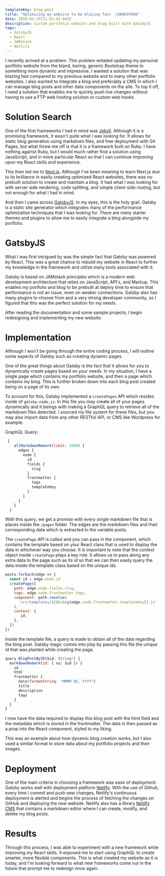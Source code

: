 ```yaml
---
templateKey: blog-post
title: "Optimizing my website to be blazing fast  \U0001F680"
date: 2019-02-25T21:55:43.045Z
description: Custom portfolio website and blog built with GatsbyJS
tags:
  - GatsbyJS
  - React
  - JAMstack
  - Netlify
---
```

I recently arrived at a problem. This problem entailed updating my personal portfolio website from the bland, boring, generic Bootstrap theme to something more dynamic and impressive. I wanted a solution that was blazing fast compared to my previous website and to many other portfolio websites. I also wanted to integrate a blog and preferably a CMS in which I can manage blog posts and other data components on the site. To top it off, I need a solution that enables me to quickly push live changes without having to use a FTP web hosting solution or custom web hooks.

# Solution Search

One of the first frameworks I had in mind was [Jekyll](https://jekyllrb.com/). Although it is a promising framework, it wasn't quite what I was looking for. It allows for static blog generation using markdown files, and free deployment with Git Pages, but what threw me off is that it is a framework built on Ruby. I have nothing against Ruby, but I would much rather find a solution using JavaScript, and in more particular React so that I can continue improving upon my React skills and experience.

This then led me to [Next.js](https://nextjs.org/). Although I've been meaning to learn Next.js due to its brilliance in easily creating optimized React websites, there was no prebuilt solution to create and maintain a blog. It had what I was looking for with server side rendering, code splitting, and simple client-side routing, but not enough for what I had in mind.

And then I came across [GatsbyJS](https://www.gatsbyjs.org/). In my eyes, this is the holy grail. Gatsby is a static site generator which integrates many of the performance optimization techniques that I was looking for. There are many starter themes and plugins to allow me to easily integrate a blog alongside my portfolio.

# GatsbyJS

What I was first intrigued by was the simple fact that Gatsby was powered by React. This was a great chance to rebuild my website in React to further my knowledge in the framework and utilize many tools associated with it. 

Gatsby is based on JAMstack principles which is a modern web development architecture that relies on JavaScript, API's, and Markup. This enables my portfolio and blog to be prebuilt at deploy time to ensure that performance is not an issue, even on weaker connections. Gatsby also has many plugins to choose from and a very strong developer community, so I figured that this was the perfect solution for my needs. 

After reading the documentation and some sample projects, I begin redesigning and implementing my new website.

# Implementation

Although I won't be going through the entire coding process, I will outline some aspects of Gatsby such as creating dynamic pages.

One of the great things about Gatsby is the fact that it allows for you to dynamically create pages based on your needs. In my situation, I have a single page which contains my portfolio website, and then a page which contains my blog. This is further broken down into each blog post created being on a page of its own. 

To account for this, Gatsby implemented a `createPages` API which resides inside of `gatsby-node.js`. In this file you may create all of your pages dynamically and it beings with making a GraphQL query to retrieve all of the markdown files detected. I sourced my file system for these files, but you may also import data from any other RESTful API, or CMS like Wordpress for example.

GraphQL Query:

```javascript
 {
    allMarkdownRemark(limit: 1000) {
      edges {
        node {
          id
          fields {
            slug
          }
          frontmatter {
            tags
            templateKey
          }
        }
      }
    }
  }
```

With this query, we get a promise with every single markdown file that is places inside the `/pages` folder. The edges are the markdown files and their corresponding data which is extracted to the variable posts.

The `createPage` API is called and you can pass in the component, which contains the template based on your React class that is used to display the data in whichever way you choose. It is important to note that the context object inside `createPage` plays a key role. It allows us to pass along any extra data to the page such as its id so that we can then easily query the data inside the template class based on the unique ids.

```javascript
posts.forEach(edge => {
  const id = edge.node.id
  createPage({
    path: edge.node.fields.slug,
    tags: edge.node.frontmatter.tags,
    component: path.resolve(
      `src/templates/${String(edge.node.frontmatter.templateKey)}.js`
    ),
    context: {
       id,
    },
  })
})
```

Inside the template file, a query is made to obtain all of the data regarding the blog post. Gatsby magic comes into play by passing this file the unique id that was planted while creating the page.

```javascript
query BlogPostByID($id: String!) {
  markdownRemark(id: { eq: $id }) {
    id
    html
    frontmatter {
      date(formatString: "MMMM DD, YYYY")
      title
      description
      tags
    }
  }
}

```

I now have the data required to display this blog post with the html field and the metadata which is stored in the frontmatter. The data is then passed as a prop into the React component, styled to my liking.

This was an example about how dynamic blog creation works, but I also used a similar format to store data about my portfolio projects and their images.

# Deployment

One of the main criteria in choosing a framework was ease of deployment. Gatsby works well with deployment platform [Netlify](https://www.netlify.com/). With the use of Github, every time I commit and push new changes, Netlify's continuous deployment is alerted and begins the process of fetching the changes on GitHub and deploying the new website. Netlify also has a library [Netlify CMS](https://www.netlifycms.org/) that contains a markdown editor where I can create, modify, and delete my blog posts.

# Results

Through this process, I was able to experiment with a new framework while improving my React skills. It exposed me to start using GraphQL to create smarter, more flexible components. This is what created my website as it is today, and I'm looking forward to what new frameworks come out in the future that prompt me to redesign once again.
